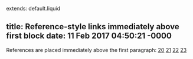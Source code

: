 extends: default.liquid

title: Reference-style links immediately above first block
date: 11 Feb 2017 04:50:21 -0000
---

[20]: /0
 [21]: /1
  [22]: /2
   [23]: /3
References are placed immediately above the first paragraph:
[20][] [21][] [22][] [23][]
